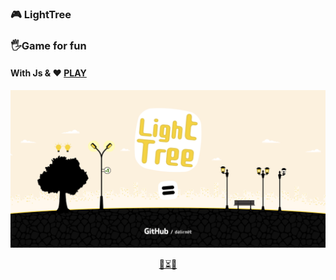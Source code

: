 ### 🎮 LightTree
### 🖐Game for fun
####  With Js & ❤️ [PLAY](https://dalirnet.github.io/LightTree/build/index.html)

![screenshot](https://raw.githubusercontent.com/dalirnet/LightTree/master/banner.png)

<p align="center">
  <a href="https://dalirnet.github.io/LightTree/build/index.html">🌲⏳💡</a>
</p>
